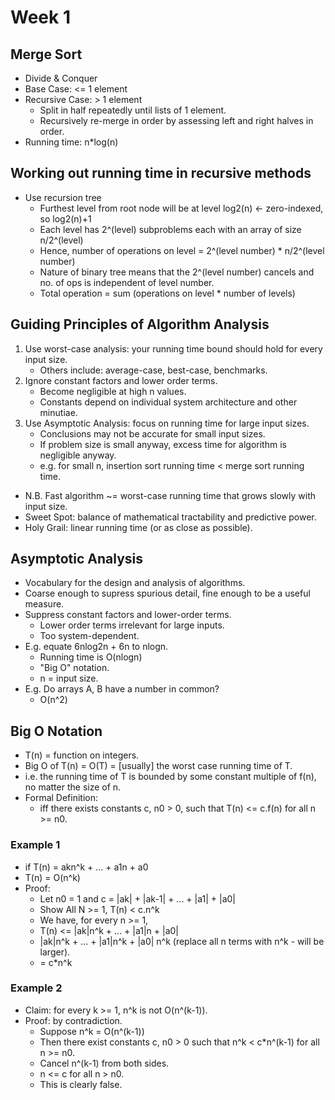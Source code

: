 # Week 1

## Merge Sort
- Divide & Conquer
- Base Case: <= 1 element
- Recursive Case: > 1 element
    - Split in half repeatedly until lists of 1 element.
    - Recursively re-merge in order by assessing left and right halves in order.
- Running time: n*log(n)

## Working out running time in recursive methods
- Use recursion tree
    - Furthest level from root node will be at level log2(n) <- zero-indexed, so log2(n)+1
    - Each level has 2^(level) subproblems each with an array of size n/2^(level)
    - Hence, number of operations on level = 2^(level number) * n/2^(level number)
    - Nature of binary tree means that the 2^(level number) cancels and no. of ops is independent of level number.
    - Total operation = sum (operations on level * number of levels)

## Guiding Principles of Algorithm Analysis
1. Use worst-case analysis: your running time bound should hold for every input size.
    - Others include: average-case, best-case, benchmarks.
2. Ignore constant factors and lower order terms.
    - Become negligible at high n values.
    - Constants depend on individual system architecture and other minutiae.
3. Use Asymptotic Analysis: focus on running time for large input sizes.
    - Conclusions may not be accurate for small input sizes.
    - If problem size is small anyway, excess time for algorithm is negligible anyway.
    - e.g. for small n, insertion sort running time < merge sort running time.

- N.B. Fast algorithm ~= worst-case running time that grows slowly with input size.
- Sweet Spot: balance of mathematical tractability and predictive power.
- Holy Grail: linear running time (or as close as possible).

## Asymptotic Analysis
- Vocabulary for the design and analysis of algorithms.
- Coarse enough to supress spurious detail, fine enough to be a useful measure.
- Suppress constant factors and lower-order terms.
    - Lower order terms irrelevant for large inputs.
    - Too system-dependent.
- E.g. equate 6nlog2n + 6n to nlogn.
    - Running time is O(nlogn)
    - "Big O" notation.
    - n = input size.
- E.g. Do arrays A, B have a number in common?
    - O(n^2)

## Big O Notation
- T(n) = function on integers.
- Big O of T(n) = O(T) = [usually] the worst case running time of T.
- i.e. the running time of T is bounded by some constant multiple of f(n), no matter the size of n.
- Formal Definition:
    - iff there exists constants c, n0 > 0, such that T(n) <= c.f(n) for all n >= n0.

### Example 1
- if T(n) = akn^k + ... + a1n + a0
- T(n) = O(n^k)
- Proof:
    - Let n0 = 1 and c = |ak| + |ak-1| + ... + |a1| + |a0|
    - Show All N >= 1, T(n) < c.n^k
    - We have, for every n >= 1,
    - T(n) <= |ak|n^k + ... + |a1|n + |a0|
    - |ak|n^k + ... + |a1|n^k + |a0| n^k (replace all n terms with n^k - will be larger).
    - = c*n^k

### Example 2
- Claim: for every k >= 1, n^k is not O(n^(k-1)).
- Proof: by contradiction.
    - Suppose n^k = O(n^(k-1))
    - Then there exist constants c, n0 > 0 such that n^k < c*n^(k-1) for all n >= n0.
    - Cancel n^(k-1) from both sides.
    - n <= c for all n > n0.
    - This is clearly false.


 
